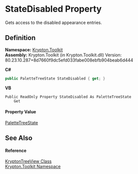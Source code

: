# StateDisabled Property


Gets access to the disabled appearance entries.



## Definition
**Namespace:** <a href="79d2eac2-21f4-54ff-7552-b20c33c30600.md">Krypton.Toolkit</a>  
**Assembly:** Krypton.Toolkit (in Krypton.Toolkit.dll) Version: 80.23.10.287+8d7660f9dc5efd033fabe008ebfb904beab6d444

**C#**
``` C#
public PaletteTreeState StateDisabled { get; }
```
**VB**
``` VB
Public ReadOnly Property StateDisabled As PaletteTreeState
	Get
```



#### Property Value
<a href="e8fe16ed-05e1-7fe0-89da-dbd84415e6a3.md">PaletteTreeState</a>

## See Also


#### Reference
<a href="e9a14ed2-7839-3035-9b1c-14b6698fd2a0.md">KryptonTreeView Class</a>  
<a href="79d2eac2-21f4-54ff-7552-b20c33c30600.md">Krypton.Toolkit Namespace</a>  
